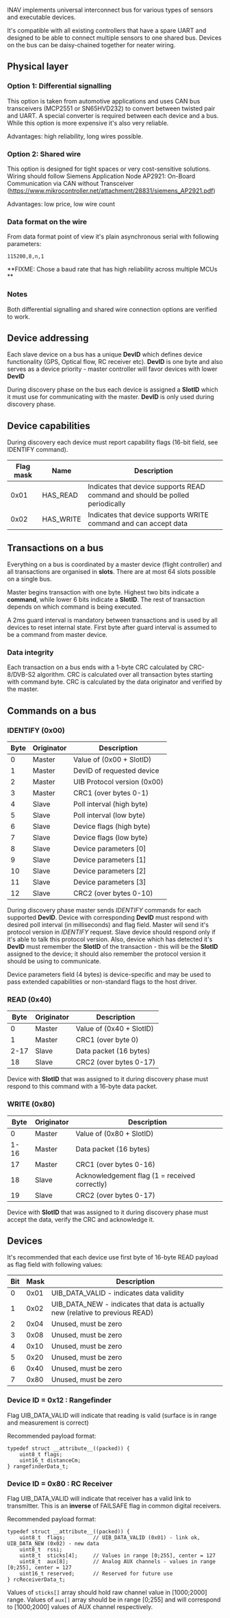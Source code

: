 INAV implements universal interconnect bus for various types of sensors and executable devices.

It's compatible with all existing controllers that have a spare UART and designed to be able to connect multiple sensors to one shared bus. Devices on the bus can be daisy-chained together for neater wiring.

## Physical layer
### Option 1: Differential signalling

This option is taken from automotive applications and uses CAN bus transceivers (MCP2551 or SN65HVD232) to convert between twisted pair and UART. A special converter is required between each device and a bus. While this option is more expensive it's also very reliable.

Advantages: high reliability, long wires possible.

### Option 2: Shared wire

This option is designed for tight spaces or very cost-sensitive solutions. Wiring should follow Siemens Application Node AP2921: On-Board Communication via CAN without Transceiver (https://www.mikrocontroller.net/attachment/28831/siemens_AP2921.pdf)

Advantages: low price, low wire count

### Data format on the wire

From data format point of view it's plain asynchronous serial with following parameters: 
```
115200,8,n,1
```
**FIXME: Chose a baud rate that has high reliability across multiple MCUs **

### Notes

Both differential signalling and shared wire connection options are verified to work.

## Device addressing

Each slave device on a bus has a unique **DevID** which defines device functionality (GPS, Optical flow, RC receiver etc). **DevID** is one byte and also serves as a device priority - master controller will favor devices with lower **DevID**

During discovery phase on the bus each device is assigned a **SlotID** which it must use for communicating with the master. **DevID** is only used during discovery phase.

## Device capabilities

During discovery each device must report capability flags (16-bit field, see IDENTIFY command).

| Flag mask | Name       | Description |
|-----------|------------|-------------|
| 0x01      | HAS_READ   | Indicates that device supports READ command and should be polled periodically |
| 0x02      | HAS_WRITE  | Indicates that device supports WRITE command and can accept data |

## Transactions on a bus

Everything on a bus is coordinated by a master device (flight controller) and all transactions are organised in **slots**. There are at most 64 slots possible on a single bus.

Master begins transaction with one byte. Highest two bits indicate a **command**, while lower 6 bits indicate a **SlotID**. The rest of transaction depends on which command is being executed.

A 2ms guard interval is mandatory between transactions and is used by all devices to reset internal state. First byte after guard interval is assumed to be a command from master device.

### Data integrity

Each transaction on a bus ends with a 1-byte CRC calculated by CRC-8/DVB-S2 algorithm. 
CRC is calculated over all transaction bytes starting with command byte. 
CRC is calculated by the data originator and verified by the master.

## Commands on a bus

### IDENTIFY (0x00)

| Byte | Originator | Description |
|------|------------|-------------|
| 0    | Master     | Value of (0x00 + SlotID)  |
| 1    | Master     | DevID of requested device |
| 2    | Master     | UIB Protocol version (0x00) |
| 3    | Master     | CRC1 (over bytes 0-1)     |
| 4    | Slave      | Poll interval (high byte) |
| 5    | Slave      | Poll interval (low byte)  |
| 6    | Slave      | Device flags (high byte)  |
| 7    | Slave      | Device flags (low byte)   |
| 8    | Slave      | Device parameters [0]     |
| 9    | Slave      | Device parameters [1]     |
| 10   | Slave      | Device parameters [2]     |
| 11   | Slave      | Device parameters [3]     |
| 12   | Slave      | CRC2 (over bytes 0-10)    |

During discovery phase master sends *IDENTIFY* commands for each supported **DevID**.
Device with corresponding **DevID** must respond with desired poll interval (in milliseconds) and flag field.
Master will send it's protocol version in *IDENTIFY* request. Slave device should respond only if it's able to talk this protocol version.
Also, device which has detected it's **DevID** must remember the **SlotID** of the transaction - this will be the **SlotID** assigned to the device; it should also remember the protocol version it should be using to communicate.

Device parameters field (4 bytes) is device-specific and may be used to pass extended capabilities or non-standard flags to the host driver.

### READ (0x40)

| Byte | Originator | Description |
|------|------------|-------------|
| 0    | Master     | Value of (0x40 + SlotID)  |
| 1    | Master     | CRC1 (over byte 0)        |
| 2-17 | Slave      | Data packet (16 bytes)    |
| 18   | Slave      | CRC2 (over bytes 0-17)    |

Device with **SlotID** that was assigned to it during discovery phase must respond to this command with a 16-byte data packet.

### WRITE (0x80)

| Byte | Originator | Description |
|------|------------|-------------|
| 0    | Master     | Value of (0x80 + SlotID)  |
| 1-16 | Master     | Data packet (16 bytes)    |
| 17   | Master     | CRC1 (over bytes 0-16)    |
| 18   | Slave      | Acknowledgement flag (1 = received correctly) |
| 19   | Slave      | CRC2 (over bytes 0-17)    |

Device with **SlotID** that was assigned to it during discovery phase must accept the data, verify the CRC and acknowledge it.

## Devices

It's recommended that each device use first byte of 16-byte READ payload as flag field with following values:

| Bit | Mask | Description |
|-----|------|-------------|
| 0   | 0x01 | UIB_DATA_VALID - indicates data validity  |
| 1   | 0x02 | UIB_DATA_NEW - indicates that data is actually new (relative to previous READ)  |
| 2   | 0x04 | Unused, must be zero |
| 3   | 0x08 | Unused, must be zero |
| 4   | 0x10 | Unused, must be zero |
| 5   | 0x20 | Unused, must be zero |
| 6   | 0x40 | Unused, must be zero |
| 7   | 0x80 | Unused, must be zero |

### Device ID = 0x12 : Rangefinder

Flag UIB_DATA_VALID will indicate that reading is valid (surface is in range and measurement is correct)

Recommended payload format:

```
typedef struct __attribute__((packed)) {
    uint8_t flags;
    uint16_t distanceCm;
} rangefinderData_t;
```

### Device ID = 0x80 : RC Receiver

Flag UIB_DATA_VALID will indicate that receiver has a valid link to transmitter. This is an **inverse** of FAILSAFE flag in common digital receivers.

Recommended payload format:

```
typedef struct __attribute__((packed)) {
    uint8_t  flags;         // UIB_DATA_VALID (0x01) - link ok, UIB_DATA_NEW (0x02) - new data
    uint8_t  rssi;
    uint8_t  sticks[4];     // Values in range [0;255], center = 127
    uint8_t  aux[8];        // Analog AUX channels - values in range [0;255], center = 127
    uint16_t reserved;      // Reserved for future use
} rcReceiverData_t;
```

Values of `sticks[]` array should hold raw channel value in [1000;2000] range.
Values of `aux[]` array should be in range [0;255] and will correspond to [1000;2000] values of AUX channel respectively.